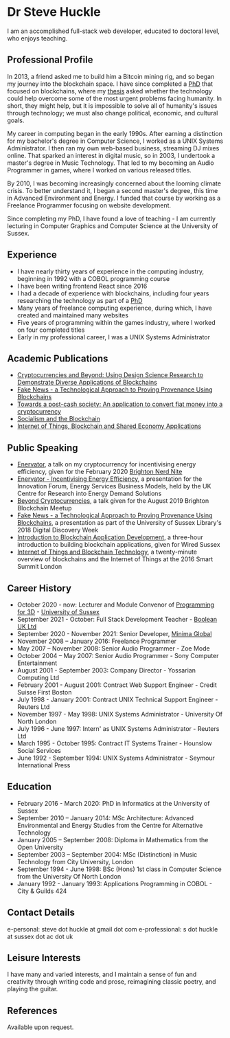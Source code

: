 # Dr Steve Huckle

I am an accomplished full-stack web developer, educated to doctoral level, who enjoys teaching.

## Professional Profile

In 2013, a friend asked me to build him a Bitcoin mining rig, and so began my journey into the blockchain space. I have since completed a [PhD](/academia/phd) that focused on blockchains, where my [thesis](/assets/docs/pHDThesis.pdf) asked whether the technology could help overcome some of the most urgent problems facing humanity. In short, they might help, but it is impossible to solve all of humanity's issues through technology; we must also change political, economic, and cultural goals.

My career in computing began in the early 1990s. After earning a distinction for my bachelor's degree in Computer Science, I worked as a UNIX Systems Administrator. I then ran my own web-based business, streaming DJ mixes online. That sparked an interest in digital music, so in 2003, I undertook a master's degree in Music Technology. That led to my becoming an Audio Programmer in games, where I worked on various released titles.

By 2010, I was becoming increasingly concerned about the looming climate crisis. To better understand it, I began a second master's degree, this time in Advanced Environment and Energy. I funded that course by working as a Freelance Programmer focusing on website development.

Since completing my PhD, I have found a love of teaching - I am currently lecturing in Computer Graphics and Computer Science at the University of Sussex.

## Experience

- I have nearly thirty years of experience in the computing industry, beginning in 1992 with a COBOL programming course
- I have been writing frontend React since 2016
- I had a decade of experience with blockchains, including four years researching the technology as part of a [PhD](/academia/phd)
- Many years of freelance computing experience, during which, I have created and maintained many websites
- Five years of programming within the games industry, where I worked on four completed titles
- Early in my professional career, I was a UNIX Systems Administrator

## Academic Publications

- [Cryptocurrencies and Beyond: Using Design Science Research to Demonstrate Diverse Applications of Blockchains](http://sro.sussex.ac.uk/id/eprint/90377/)
- [Fake News - a Technological Approach to Proving Provenance Using Blockchains](https://doi.org/10.1089/big.2017.0071)
- [Towards a post-cash society: An application to convert fiat money into a cryptocurrency](http://firstmonday.org/ojs/index.php/fm/article/view/7410/6003)
- [Socialism and the Blockchain](http://www.mdpi.com/1999-5903/8/4/49)
- [Internet of Things, Blockchain and Shared Economy Applications](http://dx.doi.org/10.1016/j.procs.2016.09.074)

## Public Speaking

- [Enervator](https://github.com/glowkeeper/Enervator/blob/master/presentations/nerdNite/presentation/nerdNite.md), a talk on my cryptocurrency for incentivising energy efficiency, given for the February 2020 [Brighton Nerd Nite](https://brighton.nerdnite.com/)
- [Enervator - Incentivising Energy Efficiency](https://github.com/glowkeeper/innovationForum/blob/master/presentation/Enervator.md), a presentation for the Innovation Forum, Energy Services Business Models, held by the UK Centre for Research into Energy Demand Solutions
- [Beyond Cryptocurrencies](https://github.com/glowkeeper/blockchainMeetup/blob/master/presentation/beyondCryptos.md), a talk given for the August 2019 Brighton Blockchain Meetup
- [Fake News - a Technological Approach to Proving Provenance Using Blockchains](https://github.com/glowkeeper/digitalDiscoveryPresentation/blob/master/presentation/digitalDiscovery.md), a presentation as part of the University of Sussex Library's 2018 Digital Discovery Week
- [Introduction to Blockchain Application Development](https://github.com/glowkeeper/dApp-Development), a three-hour introduction to building blockchain applications, given for Wired Sussex
- [Internet of Things and Blockchain Technology](https://github.com/glowkeeper/DaMIS-Presentation), a twenty-minute overview of blockchains and the Internet of Things at the 2016 Smart Summit London

## Career History

- October 2020 - now: Lecturer and Module Convenor of [Programming for 3D](https://www.sussex.ac.uk/study/modules/postgraduate/2023/85872-programming-for-3d) - [University of Sussex](https://www.sussex.ac.uk/)
- September 2021 - October: Full Stack Development Teacher - [Boolean UK Ltd](https://boolean.co.uk/)
- September 2020 - November 2021: Senior Developer, [Minima Global](https://www.minima.global/)
- November 2008 – January 2016: Freelance Programmer
- May 2007 – November 2008: Senior Audio Programmer - Zoe Mode
- October 2004 – May 2007: Senior Audio Programmer - Sony Computer Entertainment
- August 2001 - September 2003: Company Director - Yossarian Computing Ltd
- February 2001 - August 2001: Contract Web Support Engineer - Credit Suisse First Boston
- July 1998 - January 2001: Contract UNIX Technical Support Engineer - Reuters Ltd
- November 1997 - May 1998: UNIX Systems Administrator - University Of North London
- July 1996 - June 1997: Intern' as UNIX Systems Administrator - Reuters Ltd
- March 1995 - October 1995: Contract IT Systems Trainer - Hounslow Social Services
- June 1992 - September 1994: UNIX Systems Administrator - Seymour International Press

## Education

- February 2016 - March 2020: PhD in Informatics at the University of Sussex
- September 2010 – January 2014: MSc Architecture: Advanced Environmental and Energy Studies from the Centre for Alternative Technology
- January 2005 – September 2008: Diploma in Mathematics from the Open University
- September 2003 – September 2004: MSc (Distinction) in Music Technology from City University, London
- September 1994 - June 1998: BSc (Hons) 1st class in Computer Science from the University Of North London
- January 1992 - January 1993: Applications Programming in COBOL - City & Guilds 424

## Contact Details

e-personal: steve dot huckle at gmail dot com
e-professional: s dot huckle at sussex dot ac dot uk

## Leisure Interests

I have many and varied interests, and I maintain a sense of fun and creativity through writing code and prose, reimagining classic poetry, and playing the guitar.

## References

Available upon request.

&nbsp;